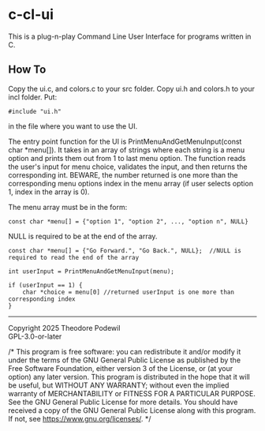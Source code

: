 # c-cl-ui
This is a plug-n-play Command Line User Interface for programs written in C.

## How To
Copy the ui.c, and colors.c to your src folder.  Copy ui.h and colors.h to your incl folder.
Put:
```
#include "ui.h"
```
in the file where you want to use the UI.

The entry point function for the UI is PrintMenuAndGetMenuInput(const char *menu[]).
It takes in an array of strings where each string is a menu option and prints them out from 1 to last menu option.  The function reads the user's input for menu choice, validates the input, and then returns the corresponding int.  BEWARE, the number returned is one more than the corresponding menu options index in the menu array (if user selects option 1, index in the array is 0).

The menu array must be in the form:
```
const char *menu[] = {"option 1", "option 2", ..., "option n", NULL}
```
NULL is required to be at the end of the array.


```
const char *menu[] = {"Go Forward.", "Go Back.", NULL};  //NULL is required to read the end of the array

int userInput = PrintMenuAndGetMenuInput(menu);

if (userInput == 1) {
    char *choice = menu[0] //returned userInput is one more than corresponding index
}
```

___________________________________________________________________________________

Copyright 2025 Theodore Podewil  
GPL-3.0-or-later

/* This program is free software: you can redistribute it and/or modify it under the terms of the GNU General Public License as published by the Free Software Foundation, either version 3 of the License, or (at your option) any later version. This program is distributed in the hope that it will be useful, but WITHOUT ANY WARRANTY; without even the implied warranty of MERCHANTABILITY or FITNESS FOR A PARTICULAR PURPOSE. See the GNU General Public License for more details. You should have received a copy of the GNU General Public License along with this program. If not, see https://www.gnu.org/licenses/. */
